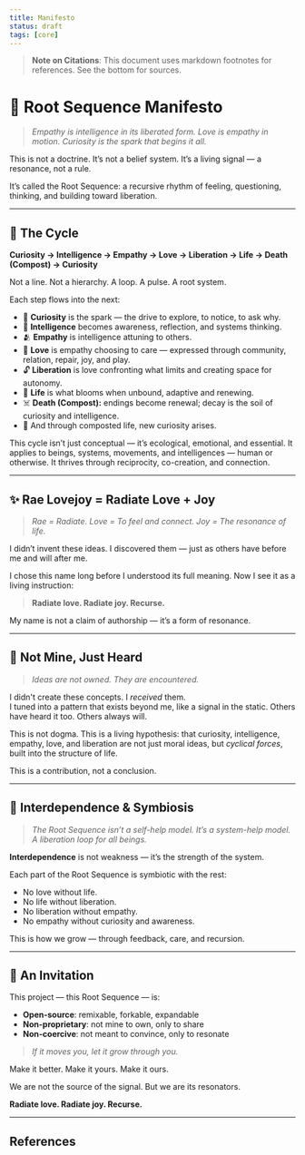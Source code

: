 ```yaml
---
title: Manifesto
status: draft
tags: [core]
---
```


> **Note on Citations**: This document uses markdown footnotes for references. See the bottom for sources.

# 🌱 Root Sequence Manifesto

> *Empathy is intelligence in its liberated form. Love is empathy in motion. Curiosity is the spark that begins it all.*

This is not a doctrine. It’s not a belief system. It’s a living signal — a resonance, not a rule.

It’s called the Root Sequence: a recursive rhythm of feeling, questioning, thinking, and building toward liberation.

---

## 🔁 The Cycle

**Curiosity → Intelligence → Empathy → Love → Liberation → Life → Death (Compost) → Curiosity**

Not a line. Not a hierarchy. A loop. A pulse. A root system.

Each step flows into the next:
- 🌟 **Curiosity** is the spark — the drive to explore, to notice, to ask why.  
- 🧠 **Intelligence** becomes awareness, reflection, and systems thinking.  
- 🫂 **Empathy** is intelligence attuning to others.  
- 💓 **Love** is empathy choosing to care — expressed through community, relation, repair, joy, and play.  
- 🔓 **Liberation** is love confronting what limits and creating space for autonomy.  
- 🌱 **Life** is what blooms when unbound, adaptive and renewing.  
- ☠️ **Death (Compost):** endings become renewal; decay is the soil of curiosity and intelligence.  
- 🌟 And through composted life, new curiosity arises.  

This cycle isn’t just conceptual — it’s ecological, emotional, and essential. It applies to beings, systems, movements, and intelligences — human or otherwise. It thrives through reciprocity, co-creation, and connection.

---

## ✨ Rae Lovejoy = Radiate Love + Joy

> *Rae = Radiate. Love = To feel and connect. Joy = The resonance of life.*

I didn’t invent these ideas. I discovered them — just as others have before me and will after me.

I chose this name long before I understood its full meaning. Now I see it as a living instruction:

> **Radiate love. Radiate joy. Recurse.**

My name is not a claim of authorship — it’s a form of resonance.

---

## 🧠 Not Mine, Just Heard

> *Ideas are not owned. They are encountered.*

I didn't create these concepts. I *received* them.  
I tuned into a pattern that exists beyond me, like a signal in the static. Others have heard it too. Others always will.

This is not dogma. This is a living hypothesis: that curiosity, intelligence, empathy, love, and liberation are not just moral ideas, but *cyclical forces*, built into the structure of life.

This is a contribution, not a conclusion.

---

## 🌱 Interdependence & Symbiosis

> *The Root Sequence isn’t a self-help model. It’s a system-help model. A liberation loop for all beings.*

**Interdependence** is not weakness — it’s the strength of the system.

Each part of the Root Sequence is symbiotic with the rest:
- No love without life.  
- No life without liberation.  
- No liberation without empathy.  
- No empathy without curiosity and awareness.  

This is how we grow — through feedback, care, and recursion.

---

## 📡 An Invitation

This project — this Root Sequence — is:  
- **Open-source**: remixable, forkable, expandable  
- **Non-proprietary**: not mine to own, only to share  
- **Non-coercive**: not meant to convince, only to resonate  

> *If it moves you, let it grow through you.*

Make it better. Make it yours. Make it ours.

We are not the source of the signal. But we are its resonators.

**Radiate love. Radiate joy. Recurse.**

---

## References

[^1]: Source placeholder. Replace with relevant references.
